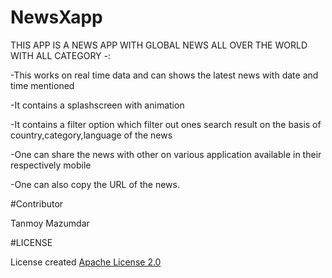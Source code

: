 # NewsXapp
THIS APP IS A NEWS APP WITH GLOBAL NEWS ALL OVER THE WORLD WITH ALL CATEGORY -:

-This works on real time data and can shows the latest news with date and time mentioned

-It contains a splashscreen with animation

-It contains a filter option which filter out ones search result on the basis of country,category,language of the news

-One can share the news with other on various application available in their respectively mobile

-One can also copy the URL of the news.

#Contributor

Tanmoy Mazumdar

#LICENSE

License created [Apache License 2.0](LICENSE)
